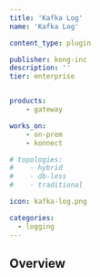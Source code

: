 ```yaml
---
title: 'Kafka Log'
name: 'Kafka Log'

content_type: plugin

publisher: kong-inc
description: ''
tier: enterprise


products:
    - gateway

works_on:
    - on-prem
    - konnect

# topologies:
#    - hybrid
#    - db-less
#    - traditional

icon: kafka-log.png

categories:
  - logging
---
```


## Overview

